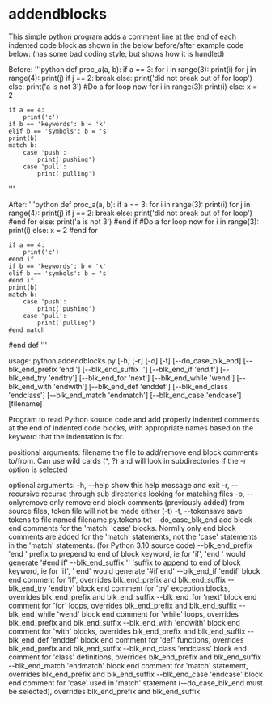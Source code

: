# addendblocks
This simple python program adds a comment line at the end of each indented code
block as shown in the below before/after example code below:
(has some bad coding style, but shows how it is handled)

  Before:
'''python
def proc_a(a, b):
    if a == 3:
        for i in range(3): print(i)
        for j in range(4):
            print(j)
            if j == 2: break
        else:
            print('did not break out of for loop')
    else:
        print('a is not 3')
    #Do a for loop now
    for i in range(3): print(i)
    else: x = 2

    if a == 4: 
        print('c')
    if b == 'keywords': b = 'k'
    elif b == 'symbols': b = 's'
    print(b)
    match b:
        case 'push':
            print('pushing')
        case 'pull':
            print('pulling')
'''

  After:
'''python
 def proc_a(a, b):
    if a == 3:
        for i in range(3): print(i)
        for j in range(4):
            print(j)
            if j == 2: break
        else:
            print('did not break out of for loop')
        #end for
    else:
        print('a is not 3')
    #end if
    #Do a for loop now
    for i in range(3): print(i)
    else: x = 2
    #end for

    if a == 4: 
        print('c')
    #end if
    if b == 'keywords': b = 'k'
    elif b == 'symbols': b = 's'
    #end if
    print(b)
    match b:
        case 'push':
            print('pushing')
        case 'pull':
            print('pulling')
    #end match
#end def
'''

usage: python addendblocks.py [-h] [-r] [-o] [-t] [--do_case_blk_end]
                              [--blk_end_prefix 'end '] [--blk_end_suffix '']
                              [--blk_end_if 'endif'] [--blk_end_try 'endtry']
                              [--blk_end_for 'next'] [--blk_end_while 'wend']
                              [--blk_end_with 'endwith']
                              [--blk_end_def 'enddef']
                              [--blk_end_class 'endclass']
                              [--blk_end_match 'endmatch']
                              [--blk_end_case 'endcase']
                              [filename]

Program to read Python source code and add properly indented comments at the
end of indented code blocks, with appropriate names based on the keyword that
the indentation is for.

positional arguments:
  filename              the file to add/remove end block comments to/from. Can
                        use wild cards (*, ?) and will look in subdirectories
                        if the -r option is selected

optional arguments:
  -h, --help            show this help message and exit
  -r, --recursive       recurse through sub directories looking for matching
                        files
  -o, --onlyremove      only remove end block comments (previously added) from
                        source files, token file will not be made either (-t)
  -t, --tokensave       save tokens to file named filename.py.tokens.txt
  --do_case_blk_end     add block end comments for the 'match' 'case' blocks.
                        Normlly only end block comments are added for the
                        'match' statements, not the 'case' statements in the
                        'match' statements. (for Python 3.10 source code)
  --blk_end_prefix 'end '
                        prefix to prepend to end of block keyword, ie for
                        'if', 'end ' would generate '#end if'
  --blk_end_suffix ''   'suffix to append to end of block keyword, ie for
                        'if', ' end' would generate '#if end'
  --blk_end_if 'endif'  block end comment for 'if', overrides blk_end_prefix
                        and blk_end_suffix
  --blk_end_try 'endtry'
                        block end comment for 'try' exception blocks,
                        overrides blk_end_prefix and blk_end_suffix
  --blk_end_for 'next'  block end comment for 'for' loops, overrides
                        blk_end_prefix and blk_end_suffix
  --blk_end_while 'wend'
                        block end comment for 'while' loops, overrides
                        blk_end_prefix and blk_end_suffix
  --blk_end_with 'endwith'
                        block end comment for 'with' blocks, overrides
                        blk_end_prefix and blk_end_suffix
  --blk_end_def 'enddef'
                        block end comment for 'def' functions, overrides
                        blk_end_prefix and blk_end_suffix
  --blk_end_class 'endclass'
                        block end comment for 'class' definitions, overrides
                        blk_end_prefix and blk_end_suffix
  --blk_end_match 'endmatch'
                        block end comment for 'match' statement, overrides
                        blk_end_prefix and blk_end_suffix
  --blk_end_case 'endcase'
                        block end comment for 'case' used in 'match' statement
                        (--do_case_blk_end must be selected), overrides
                        blk_end_prefix and blk_end_suffix

